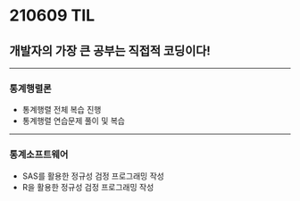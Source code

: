 # 210609 TIL
## 개발자의 가장 큰 공부는 직접적 코딩이다!
--------------------
### 통계행렬론
  * 통계행렬 전체 복습 진행
  * 통계행렬 연습문제 풀이 및 복습
---------------
### 통계소프트웨어
  * SAS를 활용한 정규성 검정 프로그래밍 작성
  * R을 활용한 정규성 검정 프로그래밍 작성
